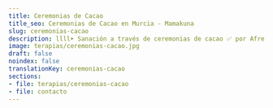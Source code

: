 ```yaml
---
title: Ceremonias de Cacao
title_seo: Ceremonias de Cacao en Murcia - Mamakuna
slug: ceremonias-cacao
description: llll➤ Sanación a través de ceremonias de cacao ✅ por Afree.
image: terapias/ceremonias-cacao.jpg
draft: false
noindex: false
translationKey: ceremonias-cacao
sections:
- file: terapias/ceremonias-cacao
- file: contacto
---
```

